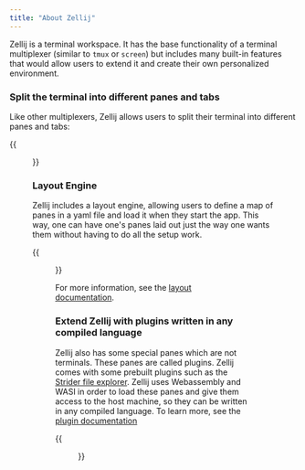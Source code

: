 ```yaml
---
title: "About Zellij"
---
```


Zellij is a terminal workspace. It has the base functionality of a terminal multiplexer (similar to `tmux` or `screen`) but includes many built-in features that would allow users to extend it and create their own personalized environment.

### Split the terminal into different panes and tabs
Like other multiplexers, Zellij allows users to split their terminal into different panes and tabs:

{{<figure src="/img/about-basics.png" class="center">}}

### Layout Engine
Zellij includes a layout engine, allowing users to define a map of panes in a yaml file and load it when they start the app. This way, one can have one's panes laid out just the way one wants them without having to do all the setup work.

{{<figure src="/img/beta-post-layout.png" class="center">}}

For more information, see the [layout documentation](/documentation/layouts.html).

### Extend Zellij with plugins written in any compiled language
Zellij also has some special panes which are not terminals. These panes are called plugins. Zellij comes with some prebuilt plugins such as the [Strider file explorer](https://github.com/zellij-org/zellij/tree/main/default-plugins/strider). Zellij uses Webassembly and WASI in order to load these panes and give them access to the host machine, so they can be written in any compiled language. To learn more, see the [plugin documentation](/documentation/plugins.html)

{{<figure src="/img/beta-post-plugins.png" class="center">}}
